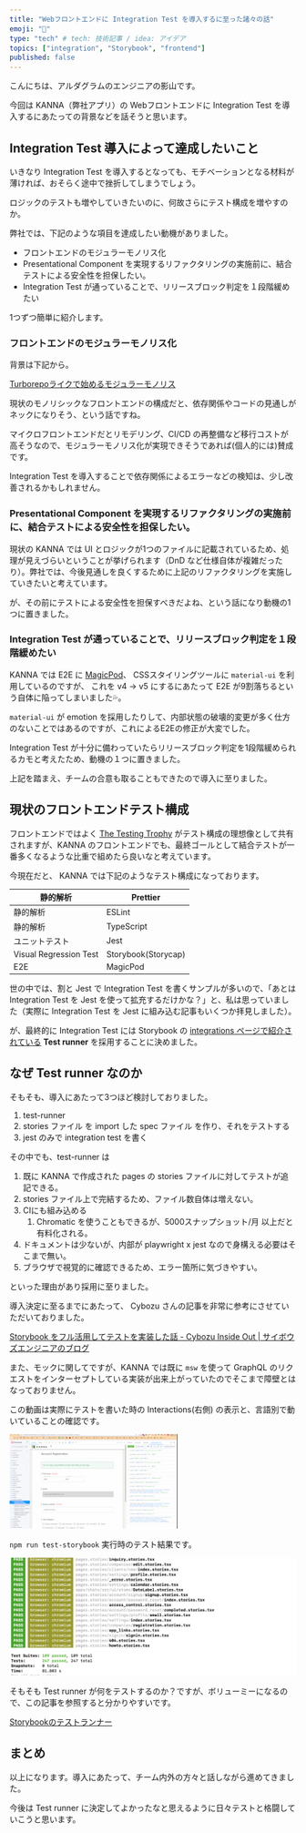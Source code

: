 ```yaml
---
title: "Webフロントエンドに Integration Test を導入するに至った諸々の話"
emoji: "📌"
type: "tech" # tech: 技術記事 / idea: アイデア
topics: ["integration", "Storybook", "frontend"]
published: false
---
```


こんにちは、アルダグラムのエンジニアの影山です。

今回は KANNA（弊社アプリ）の Webフロントエンドに Integration Test を導入するにあたっての背景などを話そうと思います。

## Integration Test 導入によって達成したいこと

いきなり Integration Test を導入するとなっても、モチベーションとなる材料が薄ければ、おそらく途中で挫折してしまうでしょう。

ロジックのテストも増やしていきたいのに、何故さらにテスト構成を増やすのか。

弊社では、下記のような項目を達成したい動機がありました。

- フロントエンドのモジュラーモノリス化
- Presentational Component を実現するリファクタリングの実施前に、結合テストによる安全性を担保したい。
- Integration Test が通っていることで、リリースブロック判定を１段階緩めたい

1つずつ簡単に紹介します。

### フロントエンドのモジュラーモノリス化

背景は下記から。

[Turborepoライクで始めるモジュラーモノリス](https://zenn.dev/aldagram_tech/articles/cd3b961f84db42)

現状のモノリシックなフロントエンドの構成だと、依存関係やコードの見通しがネックになりそう、という話ですね。

マイクロフロントエンドだとリモデリング、CI/CD の再整備など移行コストが高そうなので、モジュラーモノリス化が実現できそうであれば(個人的には)賛成です。

Integration Test を導入することで依存関係によるエラーなどの検知は、少し改善されるかもしれません。

### Presentational Component を実現するリファクタリングの実施前に、結合テストによる安全性を担保したい。

現状の KANNA では UI とロジックが1つのファイルに記載されているため、処理が見えづらいということが挙げられます（DnD など仕様自体が複雑だったり）。弊社では、今後見通しを良くするために上記のリファクタリングを実施していきたいと考えています。

が、その前にテストによる安全性を担保すべきだよね、という話になり動機の1つに置きました。

### Integration Test が通っていることで、リリースブロック判定を１段階緩めたい

KANNA では E2E に [MagicPod](https://magicpod.com/)、 CSSスタイリングツールに `material-ui` を利用しているのですが、 これを v4 → v5 にするにあたって E2E が9割落ちるという自体に陥ってしまいました💦。

`material-ui` が emotion を採用したりして、内部状態の破壊的変更が多く仕方のないことではあるのですが、これによるE2Eの修正が大変でした。

 Integration Test が十分に備わっていたらリリースブロック判定を1段階緩められるカモと考えたため、動機の１つに置きました。

上記を踏まえ、チームの合意も取ることもできたので導入に至りました。

## 現状のフロントエンドテスト構成

フロントエンドではよく [The Testing Trophy](https://kentcdodds.com/blog/the-testing-trophy-and-testing-classifications) がテスト構成の理想像として共有されますが、KANNA のフロントエンドでも、最終ゴールとして結合テストが一番多くなるような比重で組めたら良いなと考えています。

今現在だと、 KANNA では下記のようなテスト構成になっております。

| 静的解析 | Prettier |
| --- | --- |
| 静的解析 | ESLint |
| 静的解析 | TypeScript |
| ユニットテスト | Jest |
| Visual Regression Test | Storybook(Storycap) |
| E2E | MagicPod |

世の中では、割と Jest で Integration Test を書くサンプルが多いので、「あとは Integration Test を Jest を使って拡充するだけかな？」と、私は思っていました（実際に Integration Test を Jest に組み込む記事もいくつか拝見しました）。

が、最終的に Integration Test には Storybook の [integrations ページで紹介されている](https://storybook.js.org/integrations/) **Test runner** を採用することに決めました。

## なぜ Test runner なのか

そもそも、導入にあたって3つほど検討しておりました。

1. test-runner
2. stories ファイル を import した spec ファイル を作り、それをテストする
3. jest のみで integration test を書く

その中でも、test-runner は

1. 既に KANNA で作成された pages の stories ファイルに対してテストが追記できる。
2. stories ファイル上で完結するため、ファイル数自体は増えない。
3. CIにも組み込める
    1. Chromatic を使うこともできるが、5000スナップショット/月 以上だと有料化される。
4. ドキュメントは少ないが、内部が playwright x jest なので身構える必要はそこまで無い。
5. ブラウザで視覚的に確認できるため、エラー箇所に気づきやすい。

といった理由があり採用に至りました。

導入決定に至るまでにあたって、 Cybozu さんの記事を非常に参考にさせていただいておりました。

[Storybook をフル活用してテストを実装した話 - Cybozu Inside Out | サイボウズエンジニアのブログ](https://blog.cybozu.io/entry/2023/05/29/090000)

また、モックに関してですが、KANNA では既に `msw` を使って GraphQL のリクエストをインターセプトしている実装が出来上がっていたのでそこまで障壁とはなっておりません。

この動画は実際にテストを書いた時の Interactions(右側) の表示と、言語別で動いていることの確認です。

![](/images/kanna-integration-test/integrationMov.gif)

`npm run test-storybook` 実行時のテスト結果です。

![testRunner.png](/images/kanna-integration-test/testRunner.png)

そもそも Test runner が何をテストするのか？ですが、ボリューミーになるので、この記事を参照すると分かりやすいです。

[Storybookのテストランナー](https://zenn.dev/makotot/articles/b0729488282148#何をテストするものか)

## まとめ

以上になります。導入にあたって、チーム内外の方々と話しながら進めてきました。

今後は Test runner に決定してよかったなと思えるように日々テストと格闘していこうと思います。
